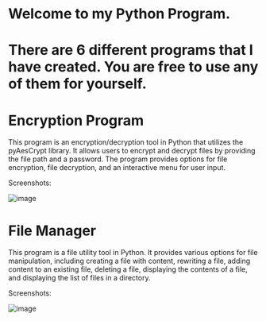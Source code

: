 # Welcome to my Python Program.
# There are 6 different programs that I have created. You are free to use any of them for yourself.


# Encryption Program
    
  This program is an encryption/decryption tool in Python that utilizes the pyAesCrypt library. It allows users to encrypt and decrypt files by providing the
  file path and a password. 
  The program provides options for file encryption, file decryption, and an interactive menu for user input.
  
  Screenshots:
  
  
   ![image](https://github.com/TheDarkKnight69/python-practice/assets/91176991/8cd273e8-1cd3-4f1c-958c-982f9e99fcc8)



# File Manager
  This program is a file utility tool in Python. 
  It provides various options for file manipulation, including creating a file with content, rewriting a file, adding content to an existing file, 
  deleting a file, displaying the contents of a file, and displaying the list of files in a directory.
 
 Screenshots:
  
  
   ![image](https://github.com/TheDarkKnight69/python-practice/assets/91176991/9c744693-00ea-4b54-9865-0a45fcac68f0)


